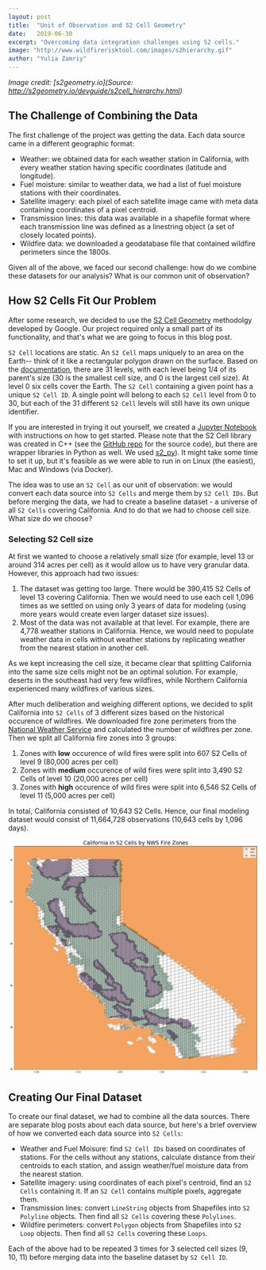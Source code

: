 ```yaml
---
layout: post
title:  "Unit of Observation and S2 Cell Geometry"
date:   2019-06-30
excerpt: "Overcoming data integration challenges using S2 cells."
image: "http://www.wildfirerisktool.com/images/s2hierarchy.gif"
author: "Yulia Zamriy"
---
```


_Image credit: [s2geometry.io](Source: http://s2geometry.io/devguide/s2cell_hierarchy.html)_

## The Challenge of Combining the Data

The first challenge of the project was getting the data. Each data source came in a different geographic format:

- Weather: we obtained data for each weather station in California, with every weather station having specific coordinates (latitude and longitude).
- Fuel moisture: similar to weather data, we had a list of fuel moisture stations with their coordinates.
- Satellite imagery: each pixel of each satellite image came with meta data containing coordinates of a pixel centroid.
- Transmission lines: this data was available in a shapefile format where each transmission line was defined as a linestring object (a set of closely located points).
- Wildfire data: we downloaded a geodatabase file that contained wildfire perimeters since the 1800s. 

Given all of the above, we faced our second challenge: how do we combine these datasets for our analysis? What is our common unit of observation?

## How S2 Cells Fit Our Problem 
After some research, we decided to use the [S2 Cell Geometry](http://s2geometry.io/) methodolgy developed by Google. Our project required only a small part of its functionality, and that's what we are going to focus in this blog post. 

`S2 Cell` locations are static.  An `S2 Cell` maps uniquely to an area on the Earth-- think of it like a rectangular polygon drawn on the surface.  Based on the [documentation](http://s2geometry.io/resources/s2cell_statistics.html), there are 31 levels, with each level being 1/4 of its parent's size (30 is the smallest cell size, and 0 is the largest cell size).   At level 0 six cells cover the Earth.  The `S2 Cell` containing a given point has a unique `S2 Cell ID`.  A single point will belong to each `S2 Cell` level from 0 to 30, but each of the 31 different `S2 Cell` levels will still have its own unique identifier.

If you are interested in trying it out yourself, we created a [Jupyter Notebook](https://github.com/jayzuniga/w210_Wildfire/blob/master/Documentation/S2_Cell_Geometry.ipynb) with instructions on how to get started. Please note that the S2 Cell library was created in C++ (see the [GitHub repo](https://github.com/google/s2geometry/tree/master/src/s2) for the source code), but there are wrapper libraries in Python as well. We used [s2_py](https://pypi.org/project/s2-py/)). It might take some time to set it up, but it's feasible as we were able to run in on Linux (the easiest), Mac and Windows (via Docker).

The idea was to use an `S2 Cell` as our unit of observation: we would convert each data source into `S2 Cells` and merge them by `S2 Cell IDs`. But before merging the data, we had to create a baseline dataset - a universe of all `S2 Cells` covering California. And to do that we had to choose cell size. What size do we choose? 

### Selecting S2 Cell size
At first we wanted to choose a relatively small size (for example, level 13 or around 314 acres per cell) as it would allow us to have very granular data. However, this approach had two issues: 

1. The dataset was getting too large. There would be 390,415 S2 Cells of level 13 covering California. Then we would need to use each cell 1,096 times as we settled on using only 3 years of data for modeling (using more years would create even larger dataset size issues).
2. Most of the data was not available at that level. For example, there are 4,778 weather stations in California. Hence, we would need to populate weather data in cells without weather stations by replicating weather from the nearest station in another cell.

As we kept increasing the cell size, it became clear that splitting California into the same size cells might not be an optimal solution. For example, deserts in the southeast had very few wildfires, while Northern California experienced many wildfires of various sizes. 

After much deliberation and weighing different options, we decided to split California into `S2 Cells` of 3 different sizes based on the historical occurence of wildfires. We downloaded fire zone perimeters from the [National Weather Service](https://www.weather.gov/gis/FireZones) and calculated the number of wildfires per zone. Then we split all California fire zones into 3 groups: 

1. Zones with **low** occurence of wild fires were split into 607 S2 Cells of level 9 (80,000 acres per cell)
2. Zones with **medium** occurence of wild fires were split into 3,490 S2 Cells of level 10 (20,000 acres per cell)
3. Zones with **high** occurence of wild fires were split into 6,546 S2 Cells of level 11 (5,000 acres per cell)

In total, California consisted of 10,643 S2 Cells. Hence, our final modeling dataset would consist of 11,664,728 observations (10,643 cells by 1,096 days).

![California-S2](https://github.com/jayzuniga/w210_Wildfire/blob/master/blog/images/ca_s2.png?raw=true)

## Creating Our Final Dataset

To create our final dataset, we had to combine all the data sources. There are separate blog posts about each data source, but here's a brief overview of how we converted each data source into `S2 Cells`:

- Weather and Fuel Moisure: find `S2 Cell IDs` based on coordinates of stations. For the cells without any stations, calculate distance from their centroids to each station, and assign weather/fuel moisture data from the nearest station.
- Satellite imagery: using coordinates of each pixel's centroid, find an `S2 Cells` containing it. If an `S2 Cell` contains multiple pixels, aggregate them.
- Transmission lines: convert `LineString` objects from Shapefiles into `S2 Polyline` objects. Then find all `S2 Cells` covering these `Polylines`.
- Wildfire perimeters: convert `Polygon` objects from Shapefiles into `S2 Loop` objects. Then find all `S2 Cells` covering these `Loops`.

Each of the above had to be repeated 3 times for 3 selected cell sizes (9, 10, 11) before merging data into the baseline dataset by `S2 Cell ID`.

